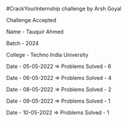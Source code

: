 #CrackYourInternship challenge by Arsh Goyal

Challenge Accepted

Name - Tauquir Ahmed

Batch - 2024

College - Techno India University

Date - 05-05-2022 => Problems Solved - 6

Date - 06-05-2022 => Problems Solved - 4

Date - 08-05-2022 => Problems Solved - 2

Date - 09-05-2022 => Problems Solved - 1

Date - 10-05-2022 => Problems Solved - 1
